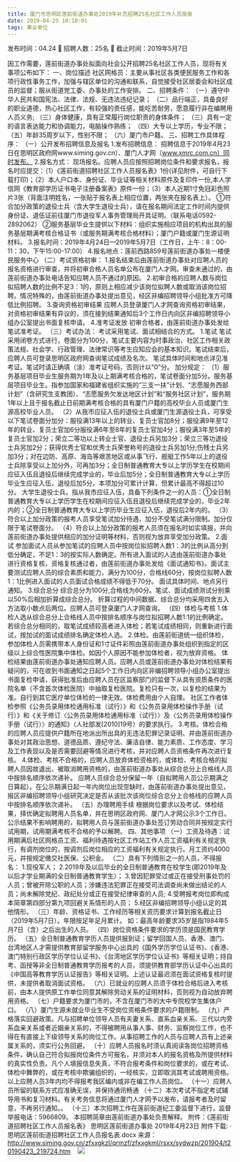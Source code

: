 ```yaml
---
title: 厦门市思明区莲前街道办事处2019年补充招聘25名社区工作人员简章
date: 2019-04-25 10:10:01
tags: 事业单位
---
```

发布时间：04.24   🌟   招聘人数：25名   🌈   截止时间：2019年5月7日
<!-- more -->
因工作需要，莲前街道办事处拟面向社会公开招聘25名社区工作人员，现将有关事项公布如下：
一、岗位描述
社区网格员：主要从事社区各类便民服务工作和各项行政性事务工作，加强与辖区单位的沟通和联系，自觉接受社区居委会和社区成员的监督；服从街道党工委、办事处的工作安排。
二、招聘条件：
（一）遵守中华人民共和国宪法、法律、法规、无违法违纪记录；
（二）品行端正，具备良好的职业道德，热心社区工作，有较强的责任感，能吃苦耐劳，愿意履行非在编聘用人员义务;
（三）身体健康，具有正常履行岗位职责的身体条件；
（三）具有一定的语言表达能力和协调能力，电脑操作熟练；
（四）大专以上学历，专业不限；
（五）年龄35周岁以下，性别不限；
（六）厦门市户籍。
三、招聘工作具体程序：
（一）公开发布招聘信息及报名
1.发布招聘信息：
招聘信息于2019年4月23日在思明区政府网www.siming.gov.cn）、厦门人才网（www.xmrc.com.cn）同时发布。
2.报名方式：
现场报名。应聘人员应按照招聘岗位条件和要求报名，报名时应提交：（1）《莲前街道招聘社区工作人员报名表》1份(详见附件，可自行下载打印)；（2）本人户口本、身份证、毕业证等相关材料原件及复印件一份,本人学信网《教育部学历证书电子注册备案表》原件一份；（3）本人近期1寸免冠彩色照片3张（背面注明姓名，一张贴于报名表上相应位置，两张夹在报名表上）。
①符合加分政策的退役士兵（含大学生退役士兵），请在报名期间法定工作时间内提供身份证、退伍证前往厦门市退役军人事务管理局开具证明。（联系电话0592-2892062）
②服务基层毕业生提供以下材料：组织实施相应项目的机构出具的服务基层期满考核合格证书（或服务期满考核合格材料）；厦门户籍或厦门生源证明材料。
3.报名时间：2019年4月24日—2019年5月7日（工作日，上午：8：00-11：30，下午15:00-17:00）
4.报名地点：莲前西路859号莲前街道办事处一楼便民服务中心
（二）考试资格初审：
1.报名结束后由莲前街道办事处对应聘人员的报名资格进行审查，并将初审合格人员名单公布在厦门人才网。审查未通过的，由莲前街道办事处电话告知应聘人员不通过的原因。
2.初审合格的应聘人数与岗位拟招聘人数的比例不足3：1的，原则上相应减少该岗位拟聘人数或取消该岗位招聘。情况特殊的，由莲前街道办事处提出意见，经区非编招聘领导小组批准方可降低比例招聘。
3.查询资格初审结果
应聘人员登录厦门人才网查询资格初审结果，对资格初审结果有异议的，须在接到结果通知后3个工作日内向区非编招聘领导小组办公室提出书面复核申请。
4.准考证发放
初审合格者，由莲前街道办事处发给笔试准考证。
（三）考试办法：
考试采用笔试、面试相结合的方式。
1.笔试
笔试采用闭卷方式进行，卷面分为100分，笔试主要内容为时事政治、社区工作相关政策法规、社会学、行政管理、法律常识等考生应知应会的基本知识。笔试结束后，应聘人员可登录思明区政府网查询笔试成绩及名次。
笔试具体时间和地点详见准考证。笔试时请正确填（涂）准考证号码，否则计以“0”分。
加分规定：
（1）服务基层项目毕业生服务期为1年及以上期满考核合格的，笔试卷面分加5分。服务基层项目毕业生。指参加国家和福建省组织实施的“三支一扶”计划、“志愿服务西部计划”（含研究生支教团）、“志愿服务欠发达地区计划”和“服务社区计划”，服务期1年以上且于报名截止日前期满考核合格的具有厦门户籍的高校毕业人员或厦门生源高校毕业人员。
（2）从我市应征入伍的退役士兵或厦门生源退役士兵，可享受以下笔试卷面分加分：服役满13年以上的转业、复员士官加8分；服役满9年至12年的转业、复员士官加6分服役满6年至8年的复员士官加4分；服役满3年至5年的复员士官加2分；荣立二等功以上转业士官、退役士兵另加3分；荣立三等功退役士兵另加2分；获得优秀士官和优秀士兵荣誉称号的退役士兵另加1分;伤残士兵另加3分；对在边防、高原、海岛等艰苦地区或从事飞行、舰艇工作5年以上的退役士兵除享受以上加分外，可再加3分；全日制普通教育大专以上学历学生在校期间应征入伍且退役后继续完成学业的，毕业后加5分；全日制普通教育大专以上学历毕业生应征入伍，退役后加5分。本项加分可累计计算，但累计最高不得超过10分。
大学生退役士兵。指从我市应征入伍，具备下列条件之一的人员：①全日制普通教育大专以上学历学生在校期间应征入伍且退役后继续完成学业的，毕业2年内的；②全日制普通教育大专以上学历毕业生应征入伍，退役后2年内的。
（3）符合以上加分政策的报考人员享受笔试加分待遇，加分不受笔试满分限制。加分仅限于笔试卷面分。
（4）符合以上加分政策的报考人员须在报名时如实填报，并向莲前街道办事处提供相应的加分证明等材料，否则视为放弃享受加分政策。
2.面试
参加面试人员从参加笔试的应聘人员中按岗位拟招聘人数1：3的比例从高分到低分确定，不足1：3的按实际人数确定。所有进入面试的人选由莲前街道办事处进行资格复核，资格复核通过者，由莲前街道办事处发给《面试通知书》。面试主要测试应聘人员的综合素质和能力，满分为100分，合格线60分，按岗位拟聘人数1：1比例进入面试的人员面试合格成绩不得低于70分。
面试具体时间、地点另行通知。
3.综合总分
综合总分为100分,合格线为60分。笔试、面试成绩测试分别乘以50%后相加折算成综合总分。
折算过程的中间数据、综合总分均采用四舍五入方法取小数点后两位。应聘人员可登录厦门人才网查询。
（四）体检与考核
1.体检人选从综合总分上合格线人员中按排名顺序与岗位拟招聘人数1:1的比例确定。若综合总分相同的，取笔试成绩较高者进入体检；若笔试成绩相同，则重新进行面试，按加试的面试成绩排名确定体检人选。
2.体检。由莲前街道统一组织体检，参加体检人员需携带本人身份证和1寸证件彩照由莲前街道办事处组织到指定的区级以上综合性医院集中体检。如因个人原因不能参加体检者，视为放弃资格。
体检结果由莲前街道办事处通知应聘人员。应聘人员或莲前街道办事处对体检结果有疑问的，可在收到书面通知之日起5个工作日内向区非编招聘领导小组办公室提出书面复检申请，获得批准后由应聘人员在区监察部门的监督下从具有资质条件的医院名单（不含首次体检医院）中抽取复检医院。复检只有一次，以复检的结果为准。自行到其它医疗单位体检的一律无效。体检费用由个人自理。
社区工作者体检参照《公务员录用体检通用标准（试行）》和《公务员录用体检操作手册（试行）》和《关于修订〈公务员录用体检通用标准（试行）〉及〈公务员录用体检操作手册（试行）〉的通知》（人社部发[2010]19号）的要求执行。
3.考核。体检合格的应聘人员应提供户籍所在地派出所出具的无违法犯罪记录证明、并由莲前街道办事处对其政治思想、道德品质、遵纪守法、廉洁自律、能力素质、工作态度、学习及工作表现以及是否需要回避等情况进行考核，并对应聘人员资格条件再次进行复核。
4.体检、考核不合格的，应聘人员放弃体检资格的，或体检、考核合格的拟聘人员因故退出、被取消聘用资格的，由莲前街道办事处从综合总分上合格线人员中按排名顺序依次递补。
应聘人员综合总分保留一年（自拟聘用人员公示期满之日算起）。在公示期满日起一年内岗位出现空缺时，由莲前街道办事处提出意见，报区非编招聘领导小组研究决定是否从该批次该岗位综合总分上合格线的应聘人员中按排名顺序依次递补。
（五）办理聘用手续
根据岗位要求以及考试、体检结果，择优确定拟聘用人员名单，并在思明区政府网、厦门人才网公示3个工作日。
公示结果不影响聘用的，拟聘用人员与莲前街道办事处签订劳动合同并按规定实行试用期，试用期满考核不合格的予以解聘。
四、其他事项
（一）工资及待遇：试用期满后社区网格员工资、福利待遇按社区工作站工作人员工资福利有关规定执行，有调剂岗位的，按调剂后岗位相应的工资福利有关规定执行。月工资约4000元，并按规定缴交社医保、公积金。
（二）具有下列情形之一的人员，不得报名：
1.现役军人；
2.2019年及以后毕业的全日制普通教育在校学生(即2019年及以后才学业期满的全日制普通教育学生）；
3.曾因犯罪受过或正在接受刑事处罚的人员；曾被开除公职的人员；涉嫌违法犯罪正在接受司法调查尚未做出结论的人员；尚未解除党纪、政纪处分或正在接受纪律审查的人员;
4.受聘报考岗位即构成本简章第四部分第九项回避关系情形的人员；
5.经区非编招聘领导小组认定的其他情形。
（三）年龄、资格证书、工作经历等相关资历要求计算到报名截止日（2019年5月7日）。年限按足年足月累计。
如：最高年龄要求35岁是指1984年5月7日（含）之后出生的人员。
（四）岗位资格条件要求的学历须是国民教育学历。
（五）全日制普通教育学历人员提供报到证；留学回国人员、香港、澳门、台湾地区人才需提供教育部留学服务中心出具的《国外学历学位认证书》、《香港、澳门特别行政区学历学位认证书》、《台湾地区学历学位认证书》等相关证明；持自考、函授等非全日制普通教育学历报考的人员，须提供教育部学历认证中心出具的《中国高等教育学历认证报告》等相关证明。上述认证最迟须在面试资格复核时提供，未提供者取消面试资格。
（六）已就业的应聘人员须于体检合格后进入考核前，由本人提供原工作单位同意其解除劳动关系的证明材料，否则视为自动放弃聘用资格。
（七）户籍要求为厦门市的，不含在厦门市的大中专院校学生集体户口。
（八）厦门生源未就业毕业生不受岗位资格条件要求的户籍限制。
（九）严格落实回避政策。凡与招聘单位领导人员有夫妻关系、直系血亲关系、三代以内旁系血亲关系或者近姻亲关系的，不得被聘用从事人事、财务、监察岗位工作，也不得在有直接上下级领导关系的岗位工作。从事招聘工作的人员与应聘人员有上述亲属关系的，须实行公务回避。
（十）应聘人员报名时须认真阅读各岗位招聘资格条件，确认自己符合拟报岗位条件方可报名，并须对本人的报名资格及所提供材料的真实性负责。凡个人填报信息失真，不符合报考条件和岗位要求的，或在考试、体检中舞弊的，或在考核中欺骗组织的，一经核实，立即取消其考试或聘用资格。以上应聘人员3年内均不得报考我区编内或非在编工作人员岗位。
（十一）应聘人员所留的联系方式应准确无误，并保持通讯畅通
（十二）本次考试不指定考试辅导用书和复习材料。有关考务信息将通过厦门人才网予以发布，请报考者及时留意，不再另行通知。。
（十三）本次招聘工作在莲前街道纪工委监督下进行，监督举报电话：5966809。
本招聘简章由莲前街道办事处负责解释。
附件：《莲前街道招聘社区工作人员报名表》
思明区莲前街道办事处
2019年4月23日
附件下载:
·思明区莲前街道招聘社区工作人员报名表.docx
来源：
http://www.siming.gov.cn/zfxxgkzl/qrmzf/zfxxgkml/rsxx/sydwzp/201904/t20190423_219724.htm
 
 ![](https://cdn.weiweiblog.cn/20181015134814.png)